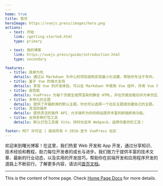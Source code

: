 ```yaml
---
---
home: true
title: 首页
heroImage: https://vuejs.press/images/hero.png
actions:
  - text: 开始
    link: /getting-started.html
    type: primary

  - text: 我的博客
    link: https://vuejs.press/guide/introduction.html
    type: secondary

features:
  - title: 简单为先
    details: 通过以 Markdown 为中心的项目结构实现最小化设置，帮助你专注于写作。
  - title: 基于 Vue 的强大支持
    details: 享受 Vue 的开发体验，可以在 Markdown 中使用 Vue 组件，并用 Vue 开发自定义主题。
  - title: 高性能
    details: VuePress 为每个页面生成预渲染的静态 HTML，并在页面加载后作为单页应用程序 (SPA) 运行。
  - title: 多样化的主题
    details: 提供了开箱即用的默认主题。你也可以选择一个社区主题或创建自己的主题。
  - title: 灵活的插件
    details: 提供灵活的插件 API，允许插件为你的网站提供丰富的即插即用功能。
  - title: 支持多种打包工具
    details: 默认打包工具是 Vite，同时也支持 Webpack。选择你喜欢的工具！

footer: MIT 许可证 | 版权所有 © 2018-至今 VuePress 社区
---
```


欢迎来到曙光博客！在这里，我们热爱 Web 开发和 App 开发，通过分享知识、技术经验和教程，助力每位开发者的成长与进步。我们致力于提供丰富的技术文章、最新的行业动态，以及实用的开发技巧，帮助你在前端开发和应用程序开发的道路上不断前行。了解更多内容，请访问[首页文档][default-theme-home]。

[default-theme-home]: https://vuejs.press/reference/default-theme/frontmatter.html#home-page


---
This is the content of home page. Check [Home Page Docs][default-theme-home] for more details.

[default-theme-home]: https://vuejs.press/reference/default-theme/frontmatter.html#home-page
